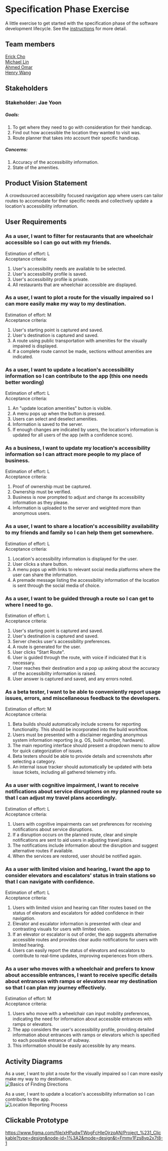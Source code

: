 # Specification Phase Exercise

A little exercise to get started with the specification phase of the software development lifecycle. See the [instructions](instructions.md) for more detail.

## Team members

[Erick Cho](https://github.com/ec3566)  
[Michael Lin](https://github.com/freerainboxbox)  
[Ahmed Omar](https://github.com/ahmed-o-324)  
[Henry Wang](https://github.com/fishlesswater)  

## Stakeholders

### Stakeholder: Jae Yoon 
##### Goals:  
1. To get where they need to go with consideration for their handicap.
2. Find out how accessible the location they wanted to visit was.
3. Route planner that takes into account their specific handicap.
##### Concerns:
1. Accuracy of the accessibility information.
2. State of the amenities.

## Product Vision Statement

A crowdsourced accessibility focused navigation app where users can tailor routes to accomodate for their specific needs and collectively update a location's accessibility information.

## User Requirements

### As a user, I want to filter for restaurants that are wheelchair accessible so I can go out with my friends.
Estimation of effort: L  
Acceptance criteria:
1. User's accessibility needs are available to be selected.
2. User's accessibility profile is saved.
3. User's accessibility profile is private.
4. All restaurants that are wheelchair accessible are displayed.


### As a user, I want to plot a route for the visually impaired so I can more easily make my way to my destination.
Estimation of effort: M  
Acceptance criteria:
1. User's starting point is captured and saved.
2. User's destination is captured and saved.
3. A route using public transportation with amenities for the visually impaired is displayed.
4. If a complete route cannot be made, sections without amenities are indicated.


### As a user, I want to update a location's accessibility information so I can contribute to the app (this one needs better wording)
Estimation of effort: L  
Acceptance criteria:
1. An "update location amenities" button is visible.
2. A menu pops up when the button is pressed.
3. Users can select and deselect amenities.
4. Information is saved to the server.
5. If enough changes are indicated by users, the location's information is updated for all users of the app (with a confidence score).


### As a business, I want to update my location's accessibility information so I can attract more people to my place of business.
Estimation of effort: L  
Acceptance criteria:
1. Proof of ownership must be captured.
2. Ownership must be verified.
3. Business is now prompted to adjust and change its accessibility information as they please.
4. Information is uploaded to the server and weighted more than anonymous users.


### As a user, I want to share a location's accessibility availability to my friends and family so I can help them get somewhere.
Estimation of effort: L  
Acceptance criteria:  
1. Location's accessibility information is displayed for the user.
2. User clicks a share button.
3. A menu pops up with links to relevant social media platforms where the user can share the information.
4. A premade message listing the accessibility information of the location is sent through the social media of choice.

### As a user, I want to be guided through a route so I can get to where I need to go.
Estimation of effort: L  
Acceptance criteria:
1. User's starting point is captured and saved.
2. User's destination is captured and saved.
3. Server checks user's accessibility preferences.
4. A route is generated for the user.
5. User clicks "Start Route".
6. User is guided through the route, with voice if indiciated that it is necessary.
7. User reaches their destination and a pop up asking about the accuracy of the accessibility information is raised.
8. User answer is captured and saved, and any errors noted.

### As a beta tester, I want to be able to conveniently report usage issues, errors, and miscellaneous feedback to the developers.
Estimation of effort: M  
Acceptance criteria:
1. Beta builds should automatically include screens for reporting functionality. This should be incorporated into the build workflow.
2. Users must be presented with a disclaimer regarding anonymous system information reporting (e.g. OS, build number, hardware).
3. The main reporting interface should present a dropdown menu to allow for quick categorization of issues.
4. Beta testers should be able to provide details and screenshots after selecting a category.
5. An internal issue tracker should automatically be updated with beta issue tickets, including all gathered telemetry info.

### As a user with cognitive impairment, I want to receive notifications about service disruptions on my planned route so that I can adjust my travel plans accordingly.
Estimation of effort: L  
Acceptance criteria:
1. Users with cognitive impairments can set preferences for receiving notifications about service disruptions.
2. If a disruption occurs on the planned route, clear and simple notifications are sent to aid users in adjusting travel plans.
3. The notifications include information about the disruption and suggest alternative routes if available.
4. When the services are restored, user should be notified again.

### As a user with limited vision and hearing, I want the app to consider elevators and escalators' status in train stations so that I can navigate with confidence.
Estimation of effort: L  
Acceptance criteria:
1. Users with limited vision and hearing can filter routes based on the status of elevators and escalators for added confidence in their navigation.
2. Elevator and escalator information is presented with clear and contrasting visuals for users with limited vision.
3. If an elevator or escalator is out of order, the app suggests alternative accessible routes and provides clear audio notifications for users with limited hearing.
4. Users can easily report the status of elevators and escalators to contribute to real-time updates, improving experiences from others.

### As a user who moves with a wheelchair and prefers to know about accessible entrances, I want to receive specific details about entrances with ramps or elevators near my destination so that I can plan my journey effectively.

Estimation of effort: M  
Acceptance criteria:
1. Users who move with a wheelchair can input mobility preferences, indicating the need for information about accessible entrances with ramps or elevators.
2. The app considers the user's accessibility profile, providing detailed information about entrances with ramps or elevators which is specified to each possible entrance of subway.
3. This information should be easily accessible by any means.

## Activity Diagrams

As a user, I want to plot a route for the visually impaired so I can more easily make my way to my destination.  
![Basics of Finding Directions](images/Basics_of_Finding_Directions.svg)

As a user, I want to update a location's accessibility information so I can contribute to the app.  
![Location Reporting Process](images/Location_Reporting_Process.svg)

## Clickable Prototype

https://www.figma.com/file/xHPudwTWogFcHleOjrzoAN/Project_%231_Clickable?type=design&node-id=1%3A2&mode=design&t=Fmmv1Fzs8vp2x7t8-1

